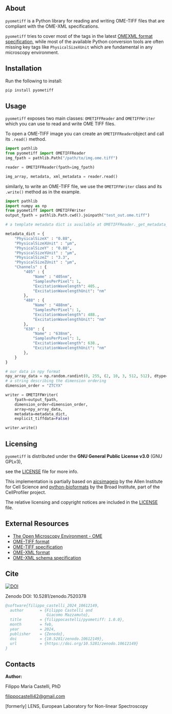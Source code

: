 ## About

`pyometiff` is a Python library for reading and writing OME-TIFF files that
are compliant with the OME-XML specifications.

`pyometiff` tries to cover most of the tags in the latest [OMEXML format specification](https://www.openmicroscopy.org/Schemas/Documentation/Generated/OME-2016-06/ome.html), while most of the available Python conversion tools are often missing key tags like `PhysicalSizeXUnit` which are fundamental in any microscopy environment.

## Installation

Run the following to install:

```python
pip install pyometiff
```

## Usage

`pyometiff` exposes two main classes: `OMETIFFReader` and `OMETIFFWriter` which
you can use to read and write OME TIFF files.


To open a OME-TIFF image you can create an `OMETIFFReader`object and call its `.read()` method.


```python
import pathlib
from pyometiff import OMETIFFReader
img_fpath = pathlib.Path("/path/to/img.ome.tiff")

reader = OMETIFFReader(fpath=img_fpath)

img_array, metadata, xml_metadata = reader.read()
```

similarly, to write an OME-TIFF file, we use the `OMETIFFWriter` class and its `.write()` method as in the example.

```python
import pathlib
import numpy as np
from pyometiff import OMETIFFWriter
output_fpath = pathlib.Path.cwd().joinpath("test_out.ome.tiff")

# a template metadata dict is available at OMETIFFReader._get_metadata_template()

metadata_dict = {
    "PhysicalSizeX" : "0.88",
    "PhysicalSizeXUnit" : "µm",
    "PhysicalSizeY" : "0.88",
    "PhysicalSizeYUnit" : "µm",
    "PhysicalSizeZ" : "3.3",
    "PhysicalSizeZUnit" : "µm",
    "Channels" : {
        "405" : {
            "Name" : "405nm",
            "SamplesPerPixel": 1,
            "ExcitationWavelength": 405.,
            "ExcitationWavelengthUnit": "nm"
        },
        "488" : {
            "Name" : "488nm",
            "SamplesPerPixel": 1,
            "ExcitationWavelength": 488.,
            "ExcitationWavelengthUnit": "nm"
        },
        "638" : {
            "Name" : "638nm",
            "SamplesPerPixel": 1,
            "ExcitationWavelength": 638.,
            "ExcitationWavelengthUnit": "nm"
        },
    }
}

# our data in npy format
npy_array_data = np.random.randint(0, 255, (2, 10, 3, 512, 512), dtype=np.uint8)
# a string describing the dimension ordering
dimension_order = "ZTCYX"

writer = OMETIFFWriter(
    fpath=output_fpath,
    dimension_order=dimension_order,
    array=npy_array_data,
    metadata=metadata_dict,
    explicit_tiffdata=False)

writer.write()
```
## Licensing
`pyometiff` is distributed under the **GNU General Public License v3.0** (GNU GPLv3),

see the [LICENSE](LICENSE) file for more info.

This implementation is partially based on
[aicsimageio](https://github.com/AllenCellModeling/aicsimageio) by the Allen Institute for Cell Science and [python-bioformats](https://github.com/CellProfiler/python-bioformats) by the Broad Institute, part of the CellProfiler project.

The relative licensing and copyright notices are included in the [LICENSE](LICENSE) file.

## External Resources
- [The Open Microscopy Environment - OME](https://www.openmicroscopy.org/)
- [OME-TIFF format](https://docs.openmicroscopy.org/ome-model/5.6.3/ome-tiff/)
- [OME-TIFF specification](https://docs.openmicroscopy.org/ome-model/5.5.7/ome-tiff/specification.html)
- [OME-XML format](https://docs.openmicroscopy.org/ome-model/5.6.3/ome-xml/)
- [OME-XML schema specification](https://www.openmicroscopy.org/Schemas/Documentation/Generated/OME-2016-06/ome.html)


## Cite

[![DOI](https://zenodo.org/badge/DOI/10.5281/zenodo.10612149.svg)](https://doi.org/10.5281/zenodo.10612149)


Zenodo DOI: 10.5281/zenodo.7520378

```bibtex
@software{filippo_castelli_2024_10612149,
  author       = {Filippo Castelli and
                  Giacomo Mazzamuto},
  title        = {filippocastelli/pyometiff: 1.0.0},
  month        = feb,
  year         = 2024,
  publisher    = {Zenodo},
  doi          = {10.5281/zenodo.10612149},
  url          = {https://doi.org/10.5281/zenodo.10612149}
}
```


## Contacts

**Author:**

Filippo Maria Castelli, PhD

filippocastelli42@gmail.com

[formerly] 
LENS, European Laboratory for Non-linear Spectroscopy  
